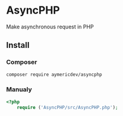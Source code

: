 # AsyncPHP

Make asynchronous request in PHP

## Install

### Composer
```bash
composer require aymericdev/asyncphp
```

### Manualy
```php
<?php
	require ('AsyncPHP/src/AsyncPHP.php');
```